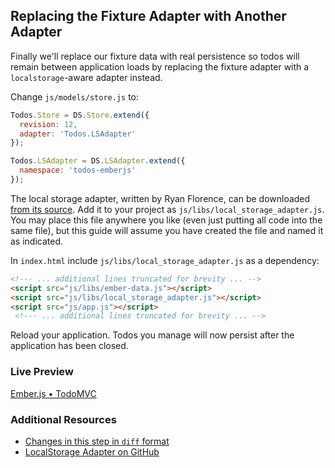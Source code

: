 ## Replacing the Fixture Adapter with Another Adapter

Finally we'll replace our fixture data with real persistence so todos will remain between application loads by replacing the fixture adapter with a `localstorage`-aware adapter instead.

Change `js/models/store.js` to:

```javascript
Todos.Store = DS.Store.extend({
  revision: 12,
  adapter: 'Todos.LSAdapter'
});

Todos.LSAdapter = DS.LSAdapter.extend({
  namespace: 'todos-emberjs'
});
```

The local storage adapter, written by Ryan Florence, can be downloaded [from its source](https://github.com/rpflorence/ember-localstorage-adapter). Add it to your project as `js/libs/local_storage_adapter.js`. You may place this file anywhere you like (even just putting all code into the same file), but this guide will assume you have created the file and named it as indicated.

In `index.html` include `js/libs/local_storage_adapter.js` as a dependency:

```html
<!--- ... additional lines truncated for brevity ... -->
<script src="js/libs/ember-data.js"></script>
<script src="js/libs/local_storage_adapter.js"></script>
<script src="js/app.js"></script>
 <!--- ... additional lines truncated for brevity ... -->
```

Reload your application. Todos you manage will now persist after the application has been closed.

### Live Preview
<a class="jsbin-embed" href="http://jsbin.com/aqexej/3/embed?live">Ember.js • TodoMVC</a><script src="http://static.jsbin.com/js/embed.js"></script>

### Additional Resources

  * [Changes in this step in `diff` format](https://github.com/emberjs/quickstart-code-sample/commit/4830fbe41ed41326ac26025cb98104a0c258dd03)
  * [LocalStorage Adapter on GitHub](https://github.com/rpflorence/ember-localstorage-adapter)
